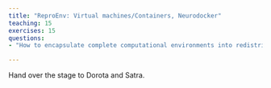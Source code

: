```yaml
---
title: "ReproEnv: Virtual machines/Containers, Neurodocker"
teaching: 15
exercises: 15
questions:
- "How to encapsulate complete computational environments into redistributable/reusable containers?"

---
```


Hand over the stage to Dorota and Satra.